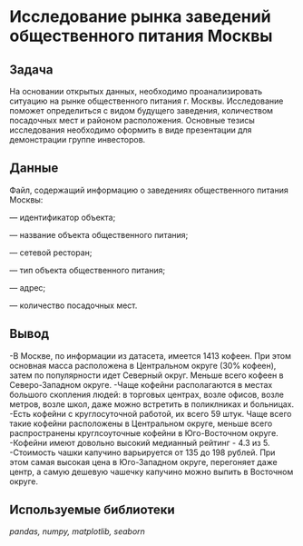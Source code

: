 # Исследование рынка заведений общественного питания Москвы

## Задача

На основании открытых данных, необходимо проанализировать ситуацию на рынке общественного питания г. Москвы. Исследование поможет определиться с видом будущего заведения, количеством посадочных мест и районом расположения.
Основные тезисы исследования необходимо оформить в виде презентации для демонстрации группе инвесторов.

## Данные

Файл, содержащий информацию о заведениях общественного питания Москвы:   

— идентификатор объекта;

— название объекта общественного питания;

— сетевой ресторан;

— тип объекта общественного питания;

— адрес;

— количество посадочных мест.

## Вывод

-В Москве, по информации из датасета, имеется 1413 кофеен. При этом основная масса расположена в Центральном округе (30% кофеен), затем по популярности идет Северный округ. Меньше всего кофеен в Северо-Западном округе.
-Чаще кофейни располагаются в местах большого скопления людей: в торговых центрах, возле офисов, возле метров, возле школ, даже можно встретить в поликлниках и больницах.
-Есть кофейни с круглосуточной работой, их всего 59 штук. Чаще всего такие кофейни расположены в Центральном округе, меньше всего распространены круглсоуточные кофейни в Юго-Восточном округе.
-Кофейни имеют довольно высокий медианный рейтинг - 4.3 из 5.
-Стоимость чашки капучино варьируется от 135 до 198 рублей. При этом самая высокая цена в Юго-Западном округе, перегоняет даже центр, а самую дешевую чашечку капучино можно выпить в Восточном округе.

## Используемые библиотеки
*pandas, numpy, matplotlib, seaborn*
